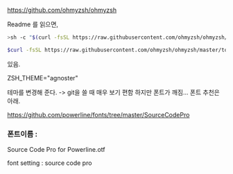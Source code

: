 https://github.com/ohmyzsh/ohmyzsh

Readme 를 읽으면, 
```zsh
>sh -c "$(curl -fsSL https://raw.githubusercontent.com/ohmyzsh/ohmyzsh/master/tools/install.sh)"

$curl -fsSL https://raw.githubusercontent.com/ohmyzsh/ohmyzsh/master/tools/install.sh | sh
```
있음.

 ZSH_THEME="agnoster"

테마를 변경해 준다. -> git을 쓸 때 매우 보기 편함
하지만 폰트가 깨짐...
폰트 추천은 아래.

https://github.com/powerline/fonts/tree/master/SourceCodePro

### 폰트이름 : 
Source Code Pro for Powerline.otf


font setting : source code pro 


